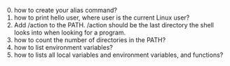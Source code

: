 0. how to create your alias command?
1. how to print hello user, where user is the current Linux user?
2. Add /action to the PATH. /action should be the last directory the shell looks into when looking for a program.
3. how to count the number of directories in the PATH?
4. how to list environment variables?
5. how to lists all local variables and environment variables, and functions?

